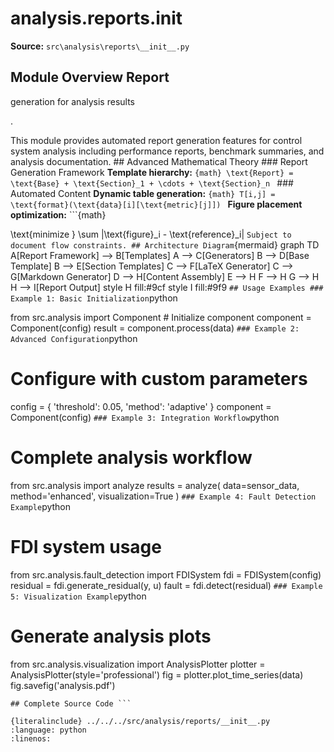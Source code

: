 # analysis.reports.__init__

**Source:** `src\analysis\reports\__init__.py`

## Module Overview Report

generation for analysis results

.


This module provides automated report generation features for
control system analysis including performance reports, benchmark summaries,
and analysis documentation. ## Advanced Mathematical Theory ### Report Generation Framework **Template hierarchy:** ```{math}
\text{Report} = \text{Base} + \text{Section}_1 + \cdots + \text{Section}_n
``` ### Automated Content **Dynamic table generation:** ```{math}
T[i,j] = \text{format}(\text{data}[i][\text{metric}[j]])
``` **Figure placement optimization:** ```{math}

\text{minimize } \sum |\text{figure}_i - \text{reference}_i|
``` Subject to document flow constraints. ## Architecture Diagram ```{mermaid}
graph TD A[Report Framework] --> B[Templates] A --> C[Generators] B --> D[Base Template] B --> E[Section Templates] C --> F[LaTeX Generator] C --> G[Markdown Generator] D --> H[Content Assembly] E --> H F --> H G --> H H --> I[Report Output] style H fill:#9cf style I fill:#9f9
``` ## Usage Examples ### Example 1: Basic Initialization ```python

from src.analysis import Component # Initialize component
component = Component(config)
result = component.process(data)
``` ### Example 2: Advanced Configuration ```python
# Configure with custom parameters
config = { 'threshold': 0.05, 'method': 'adaptive'
}
component = Component(config)
``` ### Example 3: Integration Workflow ```python
# Complete analysis workflow

from src.analysis import analyze results = analyze( data=sensor_data, method='enhanced', visualization=True
)
``` ### Example 4: Fault Detection Example ```python
# FDI system usage
from src.analysis.fault_detection import FDISystem fdi = FDISystem(config)
residual = fdi.generate_residual(y, u)
fault = fdi.detect(residual)
``` ### Example 5: Visualization Example ```python
# Generate analysis plots

from src.analysis.visualization import AnalysisPlotter plotter = AnalysisPlotter(style='professional')
fig = plotter.plot_time_series(data)
fig.savefig('analysis.pdf')
```
## Complete Source Code ```

{literalinclude} ../../../src/analysis/reports/__init__.py
:language: python
:linenos:
```

